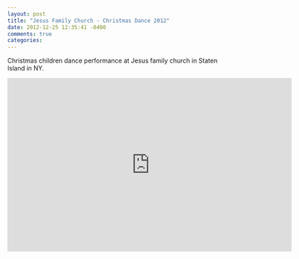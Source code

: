 ```yaml
---
layout: post
title: "Jesus Family Church - Christmas Dance 2012"
date: 2012-12-25 12:35:41 -0400
comments: true
categories: 
---
```


Christmas children dance performance at Jesus family church in Staten Island in NY. 

<iframe title="Christmas children Dance performance - Staten Island in NY." class="youtube-player" type="text/html" 
width="640" height="390" src="http://www.youtube.com/watch?v=2ZpGwhFGeOc"
frameborder="0" allowFullScreen></iframe>